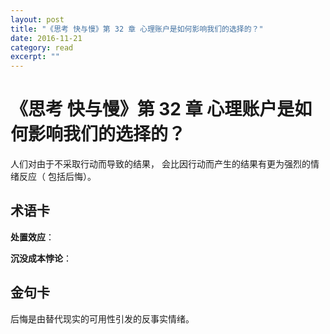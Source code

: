 ```yaml
---
layout: post
title: "《思考 快与慢》第 32 章 心理账户是如何影响我们的选择的？" 
date: 2016-11-21 
category: read 
excerpt: ""
---
```


# 《思考 快与慢》第 32 章 心理账户是如何影响我们的选择的？

人们对由于不采取行动而导致的结果， 会比因行动而产生的结果有更为强烈的情绪反应（ 包括后悔）。

## 术语卡

**处置效应**：

**沉没成本悖论**：



## 金句卡

后悔是由替代现实的可用性引发的反事实情绪。